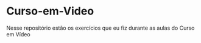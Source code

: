 # Curso-em-Video
 Nesse repositório estão os exercícios que eu fiz durante as aulas do Curso em Vídeo
 
